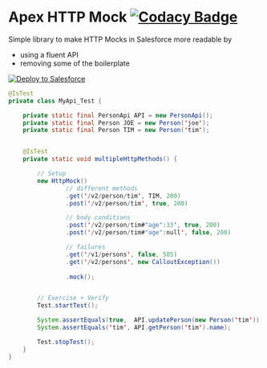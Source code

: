 # Apex HTTP Mock [![Codacy Badge](https://api.codacy.com/project/badge/Grade/3814b20244d14e3d846ff05dfd3c2e2a)](https://www.codacy.com/app/rsoesemann/apex-httpmock?utm_source=github.com&amp;utm_medium=referral&amp;utm_content=rsoesemann/apex-httpmock&amp;utm_campaign=Badge_Grade)

Simple library to make HTTP Mocks in Salesforce more readable by

 - using a fluent API
 - removing some of the boilerplate
 
<a href="https://githubsfdeploy.herokuapp.com?owner=rsoesemann&repo=apex-httpmock">
  <img alt="Deploy to Salesforce"
       src="https://raw.githubusercontent.com/afawcett/githubsfdeploy/master/src/main/webapp/resources/img/deploy.png">
</a>

```java
@IsTest
private class MyApi_Test {

    private static final PersonApi API = new PersonApi();
    private static final Person JOE = new Person('joe');
    private static final Person TIM = new Person('tim');


    @IsTest
    private static void multipleHttpMethods() {

        // Setup
        new HttpMock()
                // different methods
                .get('/v2/person/tim', TIM, 200)
                .post('/v2/person/tim', true, 200)

                // body conditions
                .post('/v2/person/tim#"age":33', true, 200)
                .post('/v2/person/tim#"age":null', false, 200)

                // failures
                .get('/v1/persons', false, 505)
                .get('/v2/persons', new CalloutException())
                
                .mock();


        // Exercise + Verify
        Test.startTest();

        System.assertEquals(true,  API.updatePerson(new Person('tim')) );
        System.assertEquals('tim', API.getPerson('tim').name);

        Test.stopTest();
    }
}
```
